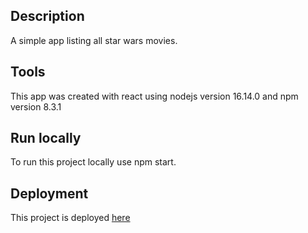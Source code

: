 ## Description

A simple app listing all star wars movies.

## Tools

This app was created with react using nodejs version 16.14.0 and npm version 8.3.1

## Run locally

To run this project locally use npm start.

## Deployment

This project is deployed [here](https://starwars-movies-project.herokuapp.com/)
